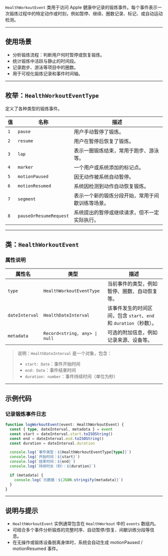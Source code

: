 `HealthWorkoutEvent` 类用于访问 Apple 健康中记录的锻炼事件。每个事件表示一次锻炼过程中的特定动作或时刻，例如暂停、继续、圈数记录、标记、或自动运动检测。

---

## 使用场景

* 分析锻炼流程：判断用户何时暂停或恢复锻炼。
* 统计锻炼中活跃与静止的时间段。
* 记录跑步、游泳等项目中的圈数。
* 用于可视化锻炼记录和事件时间轴。

---

## 枚举：`HealthWorkoutEventType`

定义了各种类型的锻炼事件。

| 值   | 名称                     | 描述                       |
| --- | ---------------------- | ------------------------ |
| `1` | `pause`                | 用户手动暂停了锻炼。               |
| `2` | `resume`               | 用户在暂停后恢复了锻炼。             |
| `3` | `lap`                  | 表示一圈锻炼结束，常用于跑步、游泳等。      |
| `4` | `marker`               | 一个用户或系统添加的标记点。           |
| `5` | `motionPaused`         | 因无动作被系统自动暂停。             |
| `6` | `motionResumed`        | 系统因检测到动作自动恢复锻炼。          |
| `7` | `segment`              | 表示一个新的锻炼分段开始，常用于间歇训练等场景。 |
| `8` | `pauseOrResumeRequest` | 系统提出的暂停或继续请求，但不一定实际执行。   |

---

## 类：`HealthWorkoutEvent`

### 属性说明

| 属性名            | 类型                            | 描述                                            |
| -------------- | ----------------------------- | --------------------------------------------- |
| `type`         | `HealthWorkoutEventType`      | 当前事件的类型，例如暂停、圈数、自动恢复等。                        |
| `dateInterval` | `HealthDateInterval`          | 该事件发生的时间区间，包含 `start`、`end` 和 `duration`（秒数）。 |
| `metadata`     | `Record<string, any> \| null` | 可选的附加信息，例如记录来源、设备等。                           |

> 说明：`HealthDateInterval` 是一个对象，包含：
>
> * `start: Date`：事件开始时间
> * `end: Date`：事件结束时间
> * `duration: number`：事件持续时间（单位为秒）

---

## 示例代码

### 记录锻炼事件日志

```ts
function logWorkoutEvent(event: HealthWorkoutEvent) {
  const { type, dateInterval, metadata } = event
  const start = dateInterval.start.toISOString()
  const end = dateInterval.end.toISOString()
  const duration = dateInterval.duration

  console.log(`事件类型：${HealthWorkoutEventType[type]}`)
  console.log(`开始时间：${start}`)
  console.log(`结束时间：${end}`)
  console.log(`持续时长（秒）：${duration}`)

  if (metadata) {
    console.log(`元数据：${JSON.stringify(metadata)}`)
  }
}
```

---

## 说明与提示

* `HealthWorkoutEvent` 实例通常包含在 `HealthWorkout` 中的 `events` 数组内。
* 可结合多个事件分析锻炼的完整时序、自动暂停/恢复、间歇训练分段等信息。
* 在无操作或锻炼设备脱离身体时，系统会自动生成 motionPaused / motionResumed 事件。
